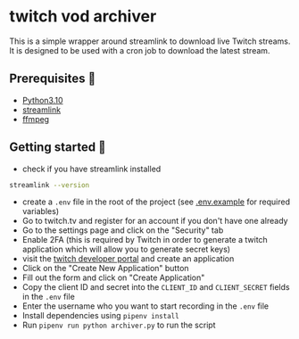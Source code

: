 # twitch vod archiver 

This is a simple wrapper around streamlink to download live Twitch streams. It is designed to be used with a cron job to download the latest stream.

## Prerequisites 🔧

* [Python3.10](https://www.python.org/downloads/release/python-3100/)
* [streamlink](https://streamlink.github.io/)
* [ffmpeg](https://www.ffmpeg.org/)


## Getting started 👷

* check if you have streamlink installed 

```bash 
streamlink --version
```

* create a `.env` file in the root of the project (see [.env.example](.env.example) for required variables)
* Go to twitch.tv and register for an account if you don't have one already 
* Go to the settings page and click on the "Security" tab
* Enable 2FA (this is required by Twitch in order to generate a twitch application which will allow you to generate secret keys)
* visit the [twitch developer portal](https://dev.twitch.tv/dashboard/apps) and create an application
* Click on the "Create New Application" button
* Fill out the form and click on "Create Application"
* Copy the client ID and secret into the `CLIENT_ID` and `CLIENT_SECRET` fields in the `.env` file
* Enter the username who you want to start recording in the `.env` file
* Install dependencies using `pipenv install`
* Run `pipenv run python archiver.py` to run the script
